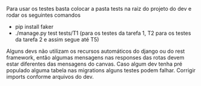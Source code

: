 Para usar os testes basta colocar a pasta tests na raiz do projeto do dev e rodar os seguintes comandos
- pip install faker
- ./manage.py test tests/T1 (para os testes da tarefa 1, T2 para os testes da tarefa 2 e assim segue até T5)

Alguns devs não utilizam os recursos automáticos do django ou do rest framework, então algumas mensagens nas responses das rotas devem estar diferentes das mensagens do canvas. Caso algum dev tenha pré populado alguma tabela nas migrations alguns testes podem falhar. Corrigir imports conforme arquivos do dev.
